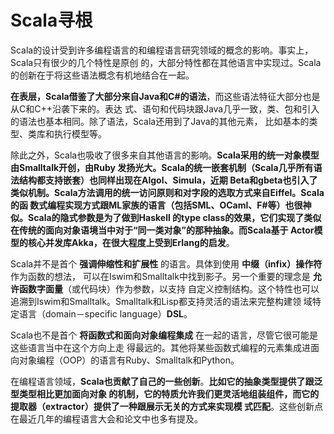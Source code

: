 Scala寻根
================================================================================
Scala的设计受到许多编程语言的和编程语言研究领域的概念的影响。事实上，Scala只有很少的几个特性是原创
的，大部分特性都在其他语言中实现过。Scala的创新在于将这些语法概念有机地结合在一起。

**在表层，Scala借鉴了大部分来自Java和C#的语法**，而这些语法特征大部分也是从C和C++沿袭下来的。表达
式、语句和代码块跟Java几乎一致，类、包和引入的语法也基本相同。除了语法，Scala还用到了Java的其他元素，
比如基本的类型、类库和执行模型等。

除此之外，Scala也吸收了很多来自其他语言的影响。**Scala采用的统一对象模型由Smalltalk开创，由Ruby
发扬光大。Scala的统一嵌套机制（Scala几乎所有语法结构都支持嵌套）也同样出现在Algol、Simula，近期
Beta和gbeta也引入了类似机制。Scala方法调用的统一访问原则和对字段的选取方式来自Eiffel。Scala的函
数式编程实现方式跟ML家族的语言（包括SML、OCaml、F#等）也很神似。Scala的隐式参数是为了做到Haskell
的type class的效果，它们实现了类似在传统的面向对象语境当中对于“同一类对象”的那种抽象。而Scala基于
Actor模型的核心并发库Akka，在很大程度上受到Erlang的启发**。

Scala并不是首个 **强调伸缩性和扩展性** 的语言。具体到使用 **中缀（infix）操作符** 作为函数的想法，
可以在Iswim和Smalltalk中找到影子。另一个重要的理念是 **允许函数字面量**（或代码块）作为参数，以支持
自定义控制结构。这个特性也可以追溯到Iswim和Smalltalk。Smalltalk和Lisp都支持灵活的语法来完整构建领
域特定语言（domain－specific language）**DSL**。

Scala也不是首个 **将函数式和面向对象编程集成** 在一起的语言，尽管它很可能是这些语言当中在这个方向上走
得最远的。其他将某些函数式编程的元素集成进面向对象编程（OOP）的语言有Ruby、Smalltalk和Python。

在编程语言领域，**Scala也贡献了自己的一些创新**。**比如它的抽象类型提供了跟泛型类型相比更加面向对象
的机制，它的特质允许我们更灵活地组装组件，而它的提取器（extractor）提供了一种跟展示无关的方式来实现模
式匹配**。这些创新点在最近几年的编程语言大会和论文中也多有提及。
